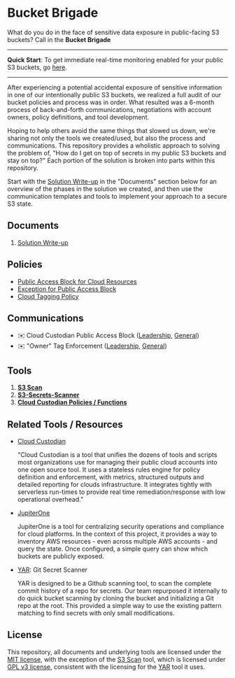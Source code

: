 # Bucket Brigade

What do you do in the face of sensitive data exposure in public-facing S3 buckets? Call in the **Bucket Brigade**

---

**Quick Start**: To get immediate real-time monitoring enabled for your public S3 buckets, go [here](./Tools/s3-secrets-scanner/README.md).

---

After experiencing a potential accidental exposure of sensitive information in one of our intentionally public S3 buckets, we realized a full audit of our bucket policies and process was in order. What resulted was a 6-month process of back-and-forth communications, negotiations with account owners, policy definitions, and tool development.

Hoping to help others avoid the same things that slowed us down, we're sharing not only the tools we created/used, but also the process and communications. This repository provides a wholistic approach to solving the problem of, "How do I get on top of secrets in my public S3 buckets and stay on top?" Each portion of the solution is broken into parts within this repository.

Start with the [Solution Write-up](./Documents/Solution-Write-up.md) in the "Documents" section below for an overview of the phases in the solution we created, and then use the communication templates and tools to implement your approach to a secure S3 state.

## Documents

1. [Solution Write-up](./Documents/Solution-Write-up.md)

## Policies

- [Public Access Block for Cloud Resources](./Documents/Cloud-Custodian-Policy.md)
- [Exception for Public Access Block](./Documents/Public-Access-Exception-Policy.md)
- [Cloud Tagging Policy](./Documents/Cloud-Tagging-Policy.md)

## Communications

- ✉️ Cloud Custodian Public Access Block ([Leadership](./Communications/Custodian-Public-Access-Block-Leadership_Email-Template.md), [General](./Communications/Custodian-Public-Access-Block-General_Email-Template.md))
- ✉️ "Owner" Tag Enforcement ([Leadership](./Communications/Tag-Enforcement-Leadership_Email-Template.md), [General](./Communications/Tag-Enforcement-General_Email-Template.md))

## Tools

1. **[S3 Scan](./Tools/s3_scan/README.md)**
1. **[S3-Secrets-Scanner](./Tools/s3-secrets-scanner/README.md)**
1. **[Cloud Custodian Policies / Functions](./Tools/CloudCustodian/README.md)**

## Related Tools / Resources

- [Cloud Custodian](https://cloudcustodian.io/docs/index.html?button=documentation)

  "Cloud Custodian is a tool that unifies the dozens of tools and scripts most organizations use for managing their public cloud accounts into one open source tool. It uses a stateless rules engine for policy definition and enforcement, with metrics, structured outputs and detailed reporting for clouds infrastructure. It integrates tightly with serverless run-times to provide real time remediation/response with low operational overhead."

- [JupiterOne](https://jupiterone.com/)

  JupiterOne is a tool for centralizing security operations and compliance for cloud platforms. In the context of this project, it provides a way to inventory AWS resources - even across multiple AWS accounts - and query the state. Once configured, a simple query can show which buckets are publicly exposed.

- [YAR](https://github.com/Furduhlutur/yar): Git Secret Scanner

  YAR is designed to be a Github scanning tool, to scan the complete commit history of a repo for secrets. Our team repurposed it internally to do quick bucket scanning by cloning the bucket and initializing a Git repo at the root. This provided a simple way to use the existing pattern matching to find secrets with only small modifications.

## License

This repository, all documents and underlying tools are licensed under the [MIT license](./LICENSE.txt), with the exception of the [S3 Scan](./Tools/s3_scan/README.md) tool, which is licensed under [GPL v3 license](./Tools/s3_scan/LICENSE.txt), consistent with the licensing for the [YAR](https://github.com/Furduhlutur/yar) tool it uses.
